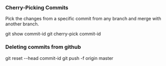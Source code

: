 ### Cherry-Picking Commits
Pick the changes from a specific commit from any branch and merge with another branch.
        
git show commit-id
git cherry-pick commit-id

### Deleting commits from github
git reset --head commit-id
git push -f origin master